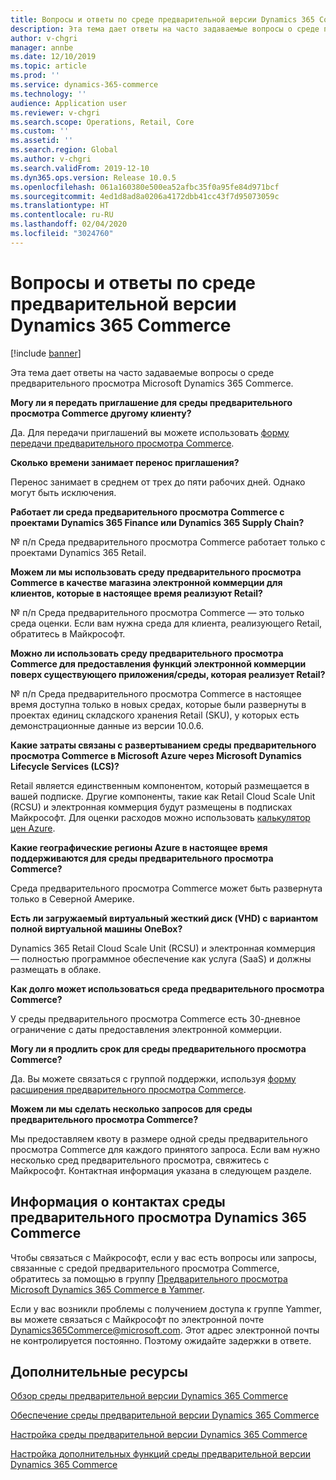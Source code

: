 ```yaml
---
title: Вопросы и ответы по среде предварительной версии Dynamics 365 Commerce
description: Эта тема дает ответы на часто задаваемые вопросы о среде предварительного просмотра Microsoft Dynamics 365 Commerce.
author: v-chgri
manager: annbe
ms.date: 12/10/2019
ms.topic: article
ms.prod: ''
ms.service: dynamics-365-commerce
ms.technology: ''
audience: Application user
ms.reviewer: v-chgri
ms.search.scope: Operations, Retail, Core
ms.custom: ''
ms.assetid: ''
ms.search.region: Global
ms.author: v-chgri
ms.search.validFrom: 2019-12-10
ms.dyn365.ops.version: Release 10.0.5
ms.openlocfilehash: 061a160380e500ea52afbc35f0a95fe84d971bcf
ms.sourcegitcommit: 4ed1d8ad8a0206a4172dbb41cc43f7d95073059c
ms.translationtype: HT
ms.contentlocale: ru-RU
ms.lasthandoff: 02/04/2020
ms.locfileid: "3024760"
---
```

# <a name="dynamics-365-commerce-preview-environment-faq"></a>Вопросы и ответы по среде предварительной версии Dynamics 365 Commerce

[!include [banner](includes/banner.md)]

Эта тема дает ответы на часто задаваемые вопросы о среде предварительного просмотра Microsoft Dynamics 365 Commerce.

**Могу ли я передать приглашение для среды предварительного просмотра Commerce другому клиенту?**

Да. Для передачи приглашений вы можете использовать [форму передачи предварительного просмотра Commerce](https://aka.ms/Dynamics365CommercePreviewTransferForm).

**Сколько времени занимает перенос приглашения?**

Перенос занимает в среднем от трех до пяти рабочих дней. Однако могут быть исключения.

**Работает ли среда предварительного просмотра Commerce с проектами Dynamics 365 Finance или Dynamics 365 Supply Chain?**

№ п/п Среда предварительного просмотра Commerce работает только с проектами Dynamics 365 Retail.

**Можем ли мы использовать среду предварительного просмотра Commerce в качестве магазина электронной коммерции для клиентов, которые в настоящее время реализуют Retail?**

№ п/п Среда предварительного просмотра Commerce — это только среда оценки. Если вам нужна среда для клиента, реализующего Retail, обратитесь в Майкрософт.

**Можно ли использовать среду предварительного просмотра Commerce для предоставления функций электронной коммерции поверх существующего приложения/среды, которая реализует Retail?**

№ п/п Среда предварительного просмотра Commerce в настоящее время доступна только в новых средах, которые были развернуты в проектах единиц складского хранения Retail (SKU), у которых есть демонстрационные данные из версии 10.0.6.

**Какие затраты связаны с развертыванием среды предварительного просмотра Commerce в Microsoft Azure через Microsoft Dynamics Lifecycle Services (LCS)?**

Retail является единственным компонентом, который размещается в вашей подписке. Другие компоненты, такие как Retail Cloud Scale Unit (RCSU) и электронная коммерция будут размещены в подписках Майкрософт. Для оценки расходов можно использовать [калькулятор цен Azure](https://azure.microsoft.com/pricing/calculator/).

**Какие географические регионы Azure в настоящее время поддерживаются для среды предварительного просмотра Commerce?**

Среда предварительного просмотра Commerce может быть развернута только в Северной Америке.

**Есть ли загружаемый виртуальный жесткий диск (VHD) с вариантом полной виртуальной машины OneBox?**

Dynamics 365 Retail Cloud Scale Unit (RCSU) и электронная коммерция — полностью программное обеспечение как услуга (SaaS) и должны размещать в облаке.

**Как долго может использоваться среда предварительного просмотра Commerce?**

У среды предварительного просмотра Commerce есть 30-дневное ограничение с даты предоставления электронной коммерции.

**Могу ли я продлить срок для среды предварительного просмотра Commerce?**

Да. Вы можете связаться с группой поддержки, используя [форму расширения предварительного просмотра Commerce](https://aka.ms/Dynamics365CommercePreviewExtensionForm).

**Можем ли мы сделать несколько запросов для среды предварительного просмотра Commerce?**

Мы предоставляем квоту в размере одной среды предварительного просмотра Commerce для каждого принятого запроса. Если вам нужно несколько сред предварительного просмотра, свяжитесь с Майкрософт. Контактная информация указана в следующем разделе.

## <a name="dynamics-365-commerce-preview-environment-contact-information"></a>Информация о контактах среды предварительного просмотра Dynamics 365 Commerce

Чтобы связаться с Майкрософт, если у вас есть вопросы или запросы, связанные с средой предварительного просмотра Commerce, обратитесь за помощью в группу [Предварительного просмотра Microsoft Dynamics 365 Commerce в Yammer](https://aka.ms/Dynamics365CommercePreviewYammer).

Если у вас возникли проблемы с получением доступа к группе Yammer, вы можете связаться с Майкрософт по электронной почте <Dynamics365Commerce@microsoft.com>. Этот адрес электронной почты не контролируется постоянно. Поэтому ожидайте задержки в ответе.

## <a name="additional-resources"></a>Дополнительные ресурсы

[Обзор среды предварительной версии Dynamics 365 Commerce](cpe-overview.md)

[Обеспечение среды предварительной версии Dynamics 365 Commerce](provisioning-guide.md)

[Настройка среды предварительной версии Dynamics 365 Commerce](cpe-post-provisioning.md)

[Настройка дополнительных функций среды предварительной версии Dynamics 365 Commerce](cpe-optional-features.md)
